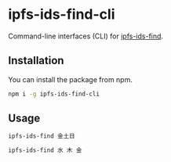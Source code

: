 # ipfs-ids-find-cli
Command-line interfaces (CLI) for [ipfs-ids-find](https://github.com/chise/ipfs-ids-find).


## Installation

You can install the package from npm.

```bash
npm i -g ipfs-ids-find-cli
```

## Usage

```bash
ipfs-ids-find 金土日

ipfs-ids-find 水 木 金
```
